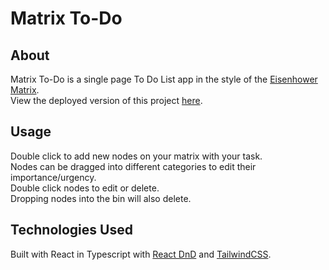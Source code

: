 # Matrix To-Do

## About

Matrix To-Do is a single page To Do List app in the style of the [Eisenhower Matrix](https://todoist.com/productivity-methods/eisenhower-matrix).   
View the deployed version of this project [here](https://matrix.xinrui.work/).

## Usage

Double click to add new nodes on your matrix with your task.   
Nodes can be dragged into different categories to edit their importance/urgency.   
Double click nodes to edit or delete.   
Dropping nodes into the bin will also delete.   

## Technologies Used

Built with React in Typescript with [React DnD](https://react-dnd.github.io/react-dnd/) and [TailwindCSS](https://tailwindcss.com/).